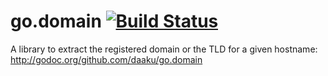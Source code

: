 go.domain [![Build Status](https://secure.travis-ci.org/daaku/go.domain.png)](http://travis-ci.org/daaku/go.domain)
=========

A library to extract the registered domain or the TLD for a given hostname:
http://godoc.org/github.com/daaku/go.domain
